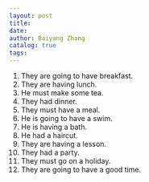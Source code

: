 ```yaml
---
layout: post
title:
date:
author: Baiyang Zhang
catalog: true
tags:
---
```


1. They are going to have breakfast.
2. They are having lunch.
3. He must make some tea.
4. They had dinner.
5. They must have a meal.
6. He is going to have a swim.
7. He is having a bath.
8. He had a haircut.
9. They are having a lesson.
10. They had a party.
11. They must go on a holiday.
12. They are going to have a good time.